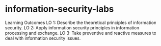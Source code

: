 # information-security-labs
Learning Outcomes LO 1: Describe the theoretical principles of information security. LO 2: Apply information security principles in information processing and exchange. LO 3: Take preventive and reactive measures to deal with information security issues.

